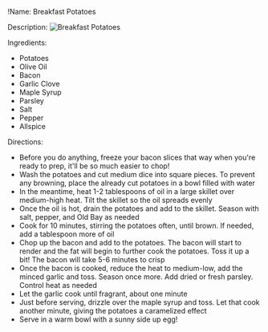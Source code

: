 !Name: Breakfast Potatoes

Description:
![Breakfast Potatoes](https://www.themealdb.com/images/media/meals/1550441882.jpg "Breakfast Potatoes")

Ingredients:
- Potatoes
- Olive Oil
- Bacon
- Garlic Clove
- Maple Syrup
- Parsley
- Salt
- Pepper
- Allspice

Directions:
- Before you do anything, freeze your bacon slices that way when you're ready to prep, it'll be so much easier to chop!
- Wash the potatoes and cut medium dice into square pieces. To prevent any browning, place the already cut potatoes in a bowl filled with water
- In the meantime, heat 1-2 tablespoons of oil in a large skillet over medium-high heat. Tilt the skillet so the oil spreads evenly
- Once the oil is hot, drain the potatoes and add to the skillet. Season with salt, pepper, and Old Bay as needed
- Cook for 10 minutes, stirring the potatoes often, until brown. If needed, add a tablespoon more of oil
- Chop up the bacon and add to the potatoes. The bacon will start to render and the fat will begin to further cook the potatoes. Toss it up a bit! The bacon will take 5-6 minutes to crisp
- Once the bacon is cooked, reduce the heat to medium-low, add the minced garlic and toss. Season once more. Add dried or fresh parsley. Control heat as needed
- Let the garlic cook until fragrant, about one minute
- Just before serving, drizzle over the maple syrup and toss. Let that cook another minute, giving the potatoes a caramelized effect
- Serve in a warm bowl with a sunny side up egg!
